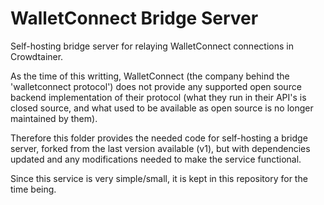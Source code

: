 # WalletConnect Bridge Server

Self-hosting bridge server for relaying WalletConnect connections in Crowdtainer.

As the time of this writting, WalletConnect (the company behind the 'walletconnect protocol') does not provide any supported open source backend implementation of their protocol (what they run in their API's is closed source, and what used to be available as open source is no longer maintained by them).

Therefore this folder provides the needed code for self-hosting a bridge server, forked from the last version available (v1), but with dependencies updated and any modifications needed to make the service functional.

Since this service is very simple/small, it is kept in this repository for the time being.